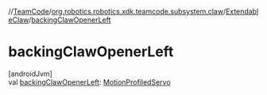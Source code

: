 //[TeamCode](../../../index.md)/[org.robotics.robotics.xdk.teamcode.subsystem.claw](../index.md)/[ExtendableClaw](index.md)/[backingClawOpenerLeft](backing-claw-opener-left.md)

# backingClawOpenerLeft

[androidJvm]\
val [backingClawOpenerLeft](backing-claw-opener-left.md): [MotionProfiledServo](../../org.robotics.robotics.xdk.teamcode.subsystem.motionprofile.wrappers/-motion-profiled-servo/index.md)
